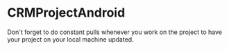 # CRMProjectAndroid

Don't forget to do constant pulls whenever you work on the project to have your project on your local machine updated.

